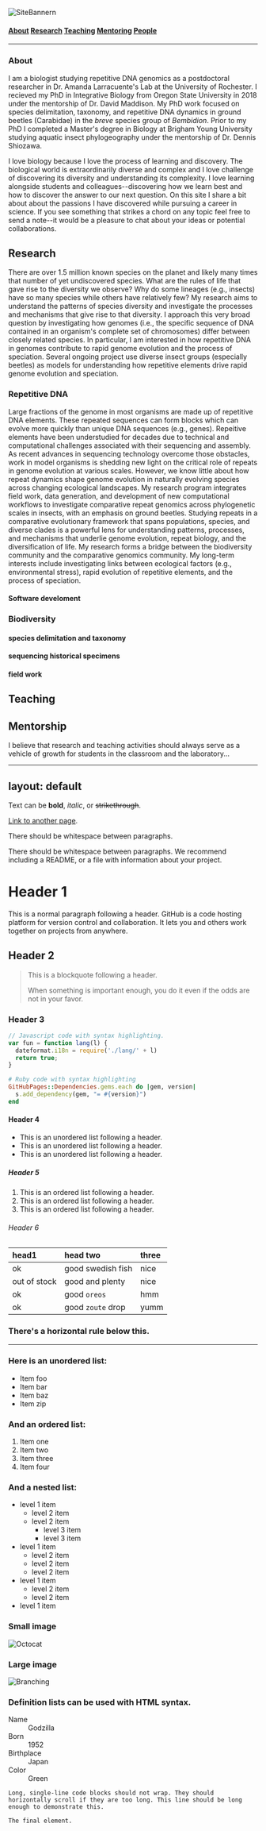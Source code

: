 ![SiteBannern](elbow_cropped.png)

#### [About](https://johnssproul.github.io/about.html) [Research](https://johnssproul.github.io/Research.html)    [Teaching](https://johnssproul.github.io/Teaching.html)   [Mentoring](https://johnssproul.github.io/Mentoring.html)   [People](https://johnssproul.github.io/People.html)

* * *

### About
I am a biologist studying repetitive DNA genomics as a postdoctoral researcher in Dr. Amanda Larracuente's Lab at the University of Rochester. I recieved my PhD in Integrative Biology from Oregon State University in 2018 under the mentorship of Dr. David Maddison. My PhD work focused on species delimitation, taxonomy, and repetitive DNA dynamics in ground beetles (Carabidae) in the _breve_ species group of _Bembidion_. Prior to my PhD I completed a Master's degree in Biology at Brigham Young University studying aquatic insect phylogeography under the mentorship of Dr. Dennis Shiozawa.

I love biology because I love the process of learning and discovery. The biological world is extraordinarily diverse and complex and I love challenge of discovering its diversity and understanding its complexity. I love learning alongside students and colleagues--discovering how we learn best and how to discover the answer to our next question. On this site I share a bit about about the passions I have discovered while pursuing a career in science. If you see something that strikes a chord on any topic feel free to send a note--it would be a pleasure to chat about your ideas or potential collaborations. 

## Research

There are over 1.5 million known species on the planet and likely many times that number of yet undiscovered species. What are the rules of life that gave rise to the diversity we observe? Why do some lineages (e.g., insects) have so many species while others have relatively few?  My research aims to understand the patterns of species diversity and investigate the processes and mechanisms that give rise to that diversity. I approach this very broad question by investigating how genomes (i.e., the specific sequence of DNA contained in an organism's complete set of chromosomes) differ between closely related species. In particular, I am interested in how repetitive DNA in genomes contribute to rapid genome evolution and the process of speciation. Several ongoing project use diverse insect groups (especially beetles) as models for understanding how repetitive elements drive rapid genome evolution and speciation.

### Repetitive DNA

Large fractions of the genome in most organisms are made up of repetitive DNA elements. These repeated sequences can form blocks which can evolve more quickly than unique DNA sequences (e.g., genes). Repeitive elements have been understudied for decades due to technical and computational challenges associated with their sequencing and assembly. As recent advances in sequencing technology overcome those obstacles, work in model organisms is shedding new light on the critical role of repeats in genome evolution at various scales. However, we know little about how repeat dynamics shape genome evolution in naturally evolving species across changing ecological landscapes. My research program integrates field work, data generation, and development of new computational workflows to investigate comparative repeat genomics across phylogenetic scales in insects, with an emphasis on ground beetles. Studying repeats in a comparative evolutionary framework that spans populations, species, and diverse clades is a powerful lens for understanding patterns, processes, and mechanisms that underlie genome evolution, repeat biology, and the diversification of life. My research forms a bridge between the biodiversity community and the comparative genomics community. My long-term interests include investigating links between ecological factors (e.g., environmental stress), rapid evolution of repetitive elements, and the process of speciation. 

#### Software develoment

### Biodiversity

#### species delimitation and taxonomy

#### sequencing historical specimens

#### field work


## Teaching

## Mentorship
I believe that research and teaching activities should always serve as a vehicle of growth for students in the classroom and the laboratory...

---
layout: default
---

Text can be **bold**, _italic_, or ~~strikethrough~~.

[Link to another page](./another-page.html).

There should be whitespace between paragraphs.

There should be whitespace between paragraphs. We recommend including a README, or a file with information about your project.

# Header 1

This is a normal paragraph following a header. GitHub is a code hosting platform for version control and collaboration. It lets you and others work together on projects from anywhere.

## Header 2

> This is a blockquote following a header.
>
> When something is important enough, you do it even if the odds are not in your favor.

### Header 3

```js
// Javascript code with syntax highlighting.
var fun = function lang(l) {
  dateformat.i18n = require('./lang/' + l)
  return true;
}
```

```ruby
# Ruby code with syntax highlighting
GitHubPages::Dependencies.gems.each do |gem, version|
  s.add_dependency(gem, "= #{version}")
end
```

#### Header 4

*   This is an unordered list following a header.
*   This is an unordered list following a header.
*   This is an unordered list following a header.

##### Header 5

1.  This is an ordered list following a header.
2.  This is an ordered list following a header.
3.  This is an ordered list following a header.

###### Header 6

| head1        | head two          | three |
|:-------------|:------------------|:------|
| ok           | good swedish fish | nice  |
| out of stock | good and plenty   | nice  |
| ok           | good `oreos`      | hmm   |
| ok           | good `zoute` drop | yumm  |

### There's a horizontal rule below this.

* * *

### Here is an unordered list:

*   Item foo
*   Item bar
*   Item baz
*   Item zip

### And an ordered list:

1.  Item one
1.  Item two
1.  Item three
1.  Item four

### And a nested list:

- level 1 item
  - level 2 item
  - level 2 item
    - level 3 item
    - level 3 item
- level 1 item
  - level 2 item
  - level 2 item
  - level 2 item
- level 1 item
  - level 2 item
  - level 2 item
- level 1 item

### Small image

![Octocat](https://github.githubassets.com/images/icons/emoji/octocat.png)

### Large image

![Branching](https://guides.github.com/activities/hello-world/branching.png)


### Definition lists can be used with HTML syntax.

<dl>
<dt>Name</dt>
<dd>Godzilla</dd>
<dt>Born</dt>
<dd>1952</dd>
<dt>Birthplace</dt>
<dd>Japan</dd>
<dt>Color</dt>
<dd>Green</dd>
</dl>

```
Long, single-line code blocks should not wrap. They should horizontally scroll if they are too long. This line should be long enough to demonstrate this.
```

```
The final element.
```
